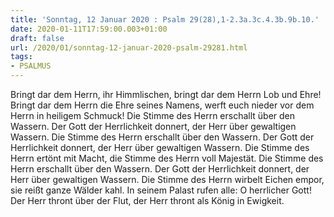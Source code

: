 ```yaml
---
title: 'Sonntag, 12 Januar 2020 : Psalm 29(28),1-2.3a.3c.4.3b.9b.10.'
date: 2020-01-11T17:59:00.003+01:00
draft: false
url: /2020/01/sonntag-12-januar-2020-psalm-29281.html
tags: 
- PSALMUS
---
```


Bringt dar dem Herrn, ihr Himmlischen, bringt dar dem Herrn Lob und Ehre! Bringt dar dem Herrn die Ehre seines Namens, werft euch nieder vor dem Herrn in heiligem Schmuck! Die Stimme des Herrn erschallt über den Wassern. Der Gott der Herrlichkeit donnert, der Herr über gewaltigen Wassern. Die Stimme des Herrn erschallt über den Wassern. Der Gott der Herrlichkeit donnert, der Herr über gewaltigen Wassern. Die Stimme des Herrn ertönt mit Macht, die Stimme des Herrn voll Majestät. Die Stimme des Herrn erschallt über den Wassern. Der Gott der Herrlichkeit donnert, der Herr über gewaltigen Wassern. Die Stimme des Herrn wirbelt Eichen empor, sie reißt ganze Wälder kahl. In seinem Palast rufen alle: O herrlicher Gott! Der Herr thront über der Flut, der Herr thront als König in Ewigkeit.